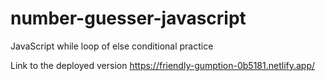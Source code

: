 # number-guesser-javascript
JavaScript while loop of else conditional practice

Link to the deployed version 
https://friendly-gumption-0b5181.netlify.app/
